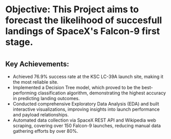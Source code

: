 <h1>Objective: This Project aims to forecast the likelihood of succesfull landings of SpaceX's Falcon-9 first stage.<h1/>

<h2>Key Achievements:</h2>
<ul>
  <li>Achieved 76.9% success rate at the KSC LC-39A launch site, making it the most reliable site.</li>
  <li>Implemented a Decision Tree model, which proved to be the best-performing classification algorithm, demonstrating the highest accuracy in predicting landing outcomes.</li>
  <li>Conducted comprehensive Exploratory Data Analysis (EDA) and built interactive visualizations, improving insights into launch performance and payload relationships.</li>
  <li>Automated data collection via SpaceX REST API and Wikipedia web scraping, covering over 150 Falcon-9 launches, reducing manual data gathering efforts by over 80%.</li>
</ul>
